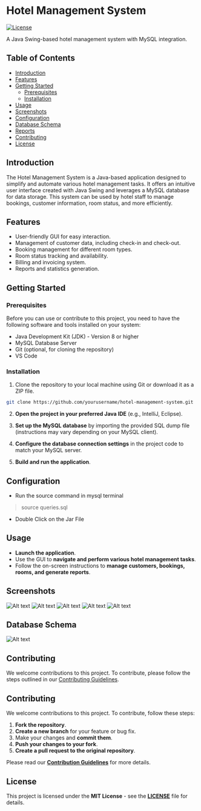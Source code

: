 # Hotel Management System

[![License](https://img.shields.io/badge/license-MIT-blue.svg)](LICENSE.md)

A Java Swing-based hotel management system with MySQL integration.

## Table of Contents
- [Introduction](#introduction)
- [Features](#features)
- [Getting Started](#getting-started)
  - [Prerequisites](#prerequisites)
  - [Installation](#installation)
- [Usage](#usage)
- [Screenshots](#screenshots)
- [Configuration](#configuration)
- [Database Schema](#database-schema)
- [Reports](#reports)
- [Contributing](#contributing)
- [License](#license)

## Introduction

The Hotel Management System is a Java-based application designed to simplify and automate various hotel management tasks. It offers an intuitive user interface created with Java Swing and leverages a MySQL database for data storage. This system can be used by hotel staff to manage bookings, customer information, room status, and more efficiently.

## Features

- User-friendly GUI for easy interaction.
- Management of customer data, including check-in and check-out.
- Booking management for different room types.
- Room status tracking and availability.
- Billing and invoicing system.
- Reports and statistics generation.

## Getting Started

### Prerequisites

Before you can use or contribute to this project, you need to have the following software and tools installed on your system:

- Java Development Kit (JDK) - Version 8 or higher
- MySQL Database Server
- Git (optional, for cloning the repository)
- VS Code

### Installation

1. Clone the repository to your local machine using Git or download it as a ZIP file.

```bash
git clone https://github.com/yourusername/hotel-management-system.git
```

2. **Open the project in your preferred Java IDE** (e.g., IntelliJ, Eclipse).

3. **Set up the MySQL database** by importing the provided SQL dump file (instructions may vary depending on your MySQL client).

4. **Configure the database connection settings** in the project code to match your MySQL server.

5. **Build and run the application**.

## Configuration
- Run the source command in mysql terminal
> source queries.sql

- Double Click on the Jar File

## Usage

- **Launch the application**.
- Use the GUI to **navigate and perform various hotel management tasks**.
- Follow the on-screen instructions to **manage customers, bookings, rooms, and generate reports**.

## Screenshots
![Alt text](images/img2.png)
![Alt text](images/img3.png)
![Alt text](images/img4.png)
![Alt text](images/img5.png)
![Alt text](images/img6.png)


## Database Schema
![Alt text](images/img1.png)

## Contributing
We welcome contributions to this project. To contribute, please follow the steps outlined in our [Contributing Guidelines](CONTRIBUTING.md).

## Contributing

We welcome contributions to this project. To contribute, follow these steps:

1. **Fork the repository**.
2. **Create a new branch** for your feature or bug fix.
3. Make your changes and **commit them**.
4. **Push your changes to your fork**.
5. **Create a pull request to the original repository**.

Please read our **[Contribution Guidelines](CONTRIBUTING.md)** for more details.

## License

This project is licensed under the **MIT License** - see the **[LICENSE](LICENSE)** file for details.

